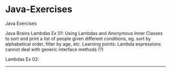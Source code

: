 # Java-Exercises
Java Exercises

Java Brains 
Lambdas Ex 01: Using Lambdas and Anonymous Inner Classes to sort and print a list of people given different conditions, eg. sort by alphabetical order, filter by age, etc. Learning points: Lambda expressions cannot deal with generic interface methods (?)  

Lambdas Ex 02: 

<hr>
